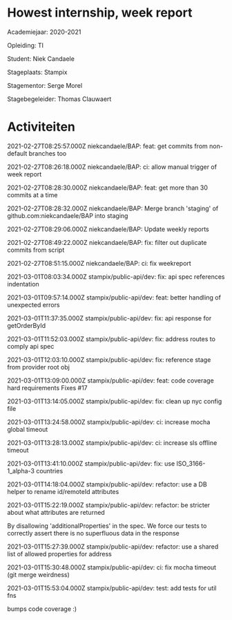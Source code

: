 # Howest internship, week report

Academiejaar: 2020-2021

Opleiding: TI

Student: Niek Candaele

Stageplaats: Stampix

Stagementor: Serge Morel

Stagebegeleider: Thomas Clauwaert

# Activiteiten


2021-02-27T08:25:57.000Z niekcandaele/BAP: feat: get commits from non-default branches too


2021-02-27T08:26:18.000Z niekcandaele/BAP: ci: allow manual trigger of week report


2021-02-27T08:28:30.000Z niekcandaele/BAP: feat: get more than 30 commits at a time


2021-02-27T08:28:32.000Z niekcandaele/BAP: Merge branch &#x27;staging&#x27; of github.com:niekcandaele/BAP into staging


2021-02-27T08:29:06.000Z niekcandaele/BAP: Update weekly reports


2021-02-27T08:49:22.000Z niekcandaele/BAP: fix: filter out duplicate commits from script


2021-02-27T08:51:15.000Z niekcandaele/BAP: ci: fix weekreport


2021-03-01T08:03:34.000Z stampix/public-api/dev: fix: api spec references indentation


2021-03-01T09:57:14.000Z stampix/public-api/dev: feat: better handling of unexpected errors


2021-03-01T11:37:35.000Z stampix/public-api/dev: fix: api response for getOrderById


2021-03-01T11:52:03.000Z stampix/public-api/dev: fix: address routes to comply api spec


2021-03-01T12:03:10.000Z stampix/public-api/dev: fix: reference stage from provider root obj


2021-03-01T13:09:00.000Z stampix/public-api/dev: feat: code coverage hard requirements
Fixes #17


2021-03-01T13:14:05.000Z stampix/public-api/dev: fix: clean up nyc config file


2021-03-01T13:24:58.000Z stampix/public-api/dev: ci: increase mocha global timeout


2021-03-01T13:28:13.000Z stampix/public-api/dev: ci: increase sls offline timeout


2021-03-01T13:41:10.000Z stampix/public-api/dev: fix: use ISO_3166-1_alpha-3 countries


2021-03-01T14:18:04.000Z stampix/public-api/dev: refactor: use a DB helper to rename id/remoteId attributes


2021-03-01T15:22:19.000Z stampix/public-api/dev: refactor: be stricter about what attributes are returned

By disallowing &#x27;additionalProperties&#x27; in the spec.
We force our tests to correctly assert there is no superfluous data in the response


2021-03-01T15:27:39.000Z stampix/public-api/dev: refactor: use a shared list of allowed properties for address


2021-03-01T15:30:48.000Z stampix/public-api/dev: ci: fix mocha timeout (git merge weirdness)


2021-03-01T15:53:04.000Z stampix/public-api/dev: test: add tests for util fns

bumps code coverage :)

